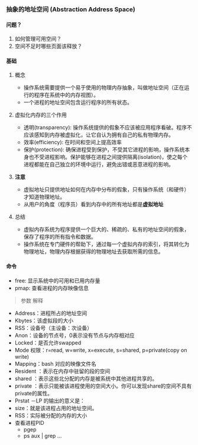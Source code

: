 <!--
 * @Author: JohnJeep
 * @Date: 2020-05-13 10:25:24
 * @LastEditTime: 2020-06-01 13:42:43
 * @LastEditors: Please set LastEditors
 * @Description: 抽象的地址空间笔记
--> 

### 抽象的地址空间 (Abstraction Address Space)

#### 问题？
1. 如何管理可用空间？
2. 空间不足时哪些页面该释放？


#### 基础
1. 概念
   - 操作系统需要提供一个易于使用的物理内存抽象，叫做地址空间（正在运行的程序在系统中的内存视图）。
   - 一个进程的地址空间包含运行程序的所有状态。


2. 虚拟化内存的三个作用
   - 透明(transparency): 操作系统提供的假象不应该被应用程序看破。程序不应该感知到内存被虚拟化，让它自认为拥有自己的私有物理内存。
   - 效率(efficiency): 在时间和空间上提高效率
   - 保护(protection): 确保进程受到保护，不受其它进程的影响，操作系统本身也不受进程影响。保护能够在进程之间提供隔离(isolation)，使之每个进程都能在自己独立的环境中运行，避免出错或恶意进程的影响。


3. **注意** 
   - 虚拟地址只提供地址如何在内存中分布的假象，只有操作系统（和硬件）才知道物理地址。
   - 从用户的角度（程序员）看到内存中的所有地址都是**虚拟地址**


4. 总结
   - 虚拟内存系统为程序提供一个巨大的、稀疏的、私有的地址空间的假象，保存了程序的所有指令和数据。
   - 操作系统在专门硬件的帮助下，通过每一个虚拟内存的索引，将其转化为物理地址，物理内存根据获得的物理地址去获取所需的信息。 
   
#### 命令
- free: 显示系统中的可用和已用内存量
- pmap: 查看进程的内存映像信息
> 参数 解释
  - Address：进程所占的地址空间
  - Kbytes：该虚拟段的大小
  - RSS：设备号（主设备：次设备）
  - Anon：设备的节点号，0表示没有节点与内存相对应
  - Locked：是否允许swapped
  - Mode 权限：r=read, w=write, x=execute, s=shared, p=private(copy on write)
  - Mapping：bash 对应的映像文件名 
  - Resident ：表示在内存中驻留的段的空间   
  - shared ：表示这些北分配的内存是被系统中其他进程共享的。    
  - private ：表示只能被该进程使用的空间大小。你可以发现share的空间不具有 private的属性。
  - Prstat －LP 的输出的意义是：
  - size：就是该进程占用的地址空间。
  - RSS：实际被分配的内存的大小
- 查看进程PID
  - pgep
  - ps aux | grep ...   
   
